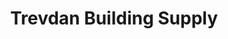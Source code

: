 ---
title: "Trevdan Building Supply"
url: /pocono-summit/trevdan-building-supply/
shop: Eisenwaren
---